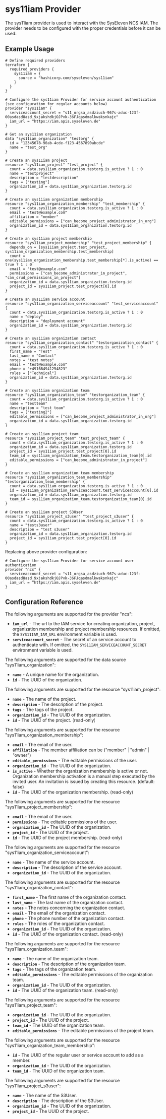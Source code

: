 # sys11iam Provider

The sys11iam provider is used to interact with the SysEleven NCS IAM. The provider needs to be configured with the proper credentials before it can be used.

## Example Usage

```hcl
# Define required providers
terraform {
  required_providers {
    sys11iam = {
      source = "hashicorp.com/syseleven/sys11iam"
    }
  }
}

# Configure the sys11iam Provider for service account authentication (see configuration for regular accounts below)
provider "sys11iam" {
  serviceaccount_secret = "s11_orgsa_asdziuch-967s-aduc-123f-00asdasd8asd_9xjakshdkjOJPvk-36FJqasdmalkwaksnkajc"
  iam_url = "https://iam.apis.syseleven.de"
}

# Get an sys11iam organization
data "sys11iam_organization" "testorg" {
  id = "12345678-90ab-4cde-f123-4567890abcde"
  name = "test_org"
}

# Create an sys11iam project
resource "sys11iam_project" "test_project" {
  count = data.sys11iam_organization.testorg.is_active ? 1 : 0
  name = "testproject"
  description = "testdescription"
  tags = ["testing"]
  organization_id = data.sys11iam_organization.testorg.id
}

# Create an sys11iam organization membership
resource "sys11iam_organization_membership" "test_membership" {
  count = data.sys11iam_organization.testorg.is_active ? 1 : 0
  email = "test@example.com"
  affiliation = "member"
  editable_permissions = ["can_become_project_administrator_in_org"]
  organization_id = data.sys11iam_organization.testorg.id
}

# Create an sys11iam project membership
resource "sys11iam_project_membership" "test_project_membership" {
  depends_on = [sys11iam_project.test_project, sys11iam_organization_membership.test_membership]
  count = one(sys11iam_organization_membership.test_membership[*].is_active) == true ? 1 : 0
  email = "test@example.com"
  permissions = ["can_become_administrator_in_project", "can_crud_permissions_in_project"]
  organization_id = data.sys11iam_organization.testorg.id
  project_id = sys11iam_project.test_project[0].id
}

# Create an sys11iam service account
resource "sys11iam_organization_serviceaccount" "test_serviceaccount" {
  count = data.sys11iam_organization.testorg.is_active ? 1 : 0
  name = "deploy"
  description = "deployment account"
  organization_id = data.sys11iam_organization.testorg.id
}

# Create an sys11iam organization contact
resource "sys11iam_organization_contact" "testorganization_contact" {
  count = data.sys11iam_organization.testorg.is_active ? 1 : 0
  first_name = "Test"
  last_name = "Contact"
  notes = "test notes"
  email = "test@example.com"
  phone = "+491684941254823"
  roles = ["Technical"]
  organization_id = data.sys11iam_organization.testorg.id
}

# Create an sys11iam organization team
resource "sys11iam_organization_team" "testorganization_team" {
  count = data.sys11iam_organization.testorg.is_active ? 1 : 0
  name = "testteam"
  description = "test team"
  tags = ["testing2"]
  editable_permissions = ["can_become_project_administrator_in_org"]
  organization_id = data.sys11iam_organization.testorg.id
}

# Create an sys11iam project team
resource "sys11iam_project_team" "test_project_team" {
  count = data.sys11iam_organization.testorg.is_active ? 1 : 0
  organization_id = data.sys11iam_organization.testorg.id
  project_id = sys11iam_project.test_project[0].id
  team_id = sys11iam_organization_team.testorganization_team[0].id
  editable_permissions = ["can_become_administrator_in_project"]
}

# Create an sys11iam organization team membership
resource "sys11iam_organization_team_membership" "testorganization_team_membership" {
  count = data.sys11iam_organization.testorg.is_active ? 1 : 0
  id = sys11iam_organization_serviceaccount.test_serviceaccount[0].id
  organization_id = data.sys11iam_organization.testorg.id
  team_id = sys11iam_organization_team.testorganization_team[0].id
}

# Create an sys11iam project S3User
resource "sys11iam_project_s3user" "test_project_s3user" {
  count = data.sys11iam_organization.testorg.is_active ? 1 : 0
  name = "tests3user"
  description = "test s3user"
  organization_id = data.sys11iam_organization.testorg.id
  project_id = sys11iam_project.test_project[0].id
}

```

Replacing above provider configuration:

```
# Configure the sys11iam Provider for service account user authentication
provider "ncs" {
  serviceaccount_secret = "s11_orgsa_asdziuch-967s-aduc-123f-00asdasd8asd_9xjakshdkjOJPvk-36FJqasdmalkwaksnkajc"
  iam_url = "https://iam.apis.syseleven.de"
}
````

## Configuration Reference

The following arguments are supported for the provider "ncs":

* **`iam_url`** - The url to the IAM service for creating organization, project, organization membership and project membership resources.
  If omitted, the `SYS11IAM_IAM_URL` environment variable is used.
* **`serviceaccount_secret`** - The secret of an service account to authenticate with. If omitted, the `SYS11IAM_SERVICEACCOUNT_SECRET` environment variable is used.
  
The following arguments are supported for the data source "sys11iam_organization":
* **`name`** - A unique name for the organization.
* **`id`** - The UUID of the organization.

The following arguments are supported for the resource "sys11iam_project":
* **`name`** - The name of the project.
* **`description`** - The description of the project.
* **`tags`** - The tags of the project.
* **`organization_id`** - The UUID of the organization.
* **`id`** - The UUID of the project. (read-only)

The following arguments are supported for the resource "sys11iam_organization_membership":

* **`email`** - The email of the user.
* **`affiliation`** - The member affiliation can be ("member" | "admin" | "owner")
* **`editable_permissions`** - The editable permissions of the user.
* **`organization_id`** - The UUID of the organization.
* **`is_active`** - Whether the organization membership is active or not. Organization membership activation is a manual step executed by the invited user. An invitation is issued by creating this resource. (default: false)
* **`id`** - The UUID of the organization membership. (read-only)

The following arguments are supported for the resource "sys11iam_project_membership":

* **`email`** - The email of the user.
* **`permissions`** - The editable permissions of the user.
* **`organization_id`** - The UUID of the organization.
* **`project_id`** - The UUID of the project.
* **`id`** - The UUID of the project membership. (read-only)

The following arguments are supported for the resource "sys11iam_organization_serviceaccount":

* **`name`** - The name of the service account.
* **`description`** - The description of the service account.
* **`organization_id`** - The UUID of the organization.

The following arguments are supported for the resource "sys11iam_organization_contact":

* **`first_name`** - The first name of the organization contact.
* **`last_name`** - The last name of the organization contact.
* **`notes`** - The notes concerning the organization contact.
* **`email`** - The email of the organization contact.
* **`phone`** - The phone number of the organization contact.
* **`roles`** - The roles of the organization contact.
* **`organization_id`** - The UUID of the organization.
* **`id`** - The UUID of the organization contact. (read-only)

The following arguments are supported for the resource "sys11iam_organization_team":

* **`name`** - The name of the organization team.
* **`description`** - The description of the organization team.
* **`tags`** - The tags of the organization team.
* **`editable_permissions`** - The editable permissions of the organization team.
* **`organization_id`** - The UUID of the organization.
* **`id`** - The UUID of the organization team. (read-only)

The following arguments are supported for the resource "sys11iam_project_team":

* **`organization_id`** - The UUID of the organization.
* **`project_id`** - The UUID of the project.
* **`team_id`** - The UUID of the organization team.
* **`editable_permissions`** - The editable permissions of the project team.

The following arguments are supported for the resource "sys11iam_organization_team_membership":

* **`id`** - The UUID of the regular user or service account to add as a member.
* **`organization_id`** - The UUID of the organization.
* **`team_id`** - The UUID of the organization team.

The following arguments are supported for the resource "sys11iam_project_s3user":

* **`name`** - The name of the S3User.
* **`description`** - The description of the S3User.
* **`organization_id`** - The UUID of the organization.
* **`project_id`** - The UUID of the project.
